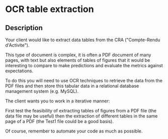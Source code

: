 # OCR table extraction

## Description
Your client would like to extract data tables from the CRA ("Compte-Rendu d'Activite"). 

This type of document is complex, it is often a PDF document of many pages, with text but also elements of tables of figures that it would be interesting to compare to make predictions and evaluate the metrics against expectations.

To do this you will need to use OCR techniques to retrieve the data from the PDF files and then store this tabular data in a relational database management system (e.g. MySQL).

The client wants you to work in a iterative manner:

First test the feasibility of extracting tables of figures from a PDF file (the data file may be useful)
then the extraction of different tables in the same page of a PDF (the Test1 file could be a good basis).

Of course, remember to automate your code as much as possible.
